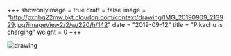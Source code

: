 +++
showonlyimage = true 
draft = false 
image = "http://pxnbq22mw.bkt.clouddn.com/context/drawing/IMG_20190909_213929.jpg?imageView2/2/w/220/h/142" 
date = "2019-09-12" 
title = "Pikachu is charging" 
weight = 0 
+++

![drawing](http://pxnbq22mw.bkt.clouddn.com/context/drawing/IMG_20190909_213929.jpg)  
